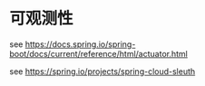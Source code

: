 # 可观测性

see https://docs.spring.io/spring-boot/docs/current/reference/html/actuator.html

see https://spring.io/projects/spring-cloud-sleuth